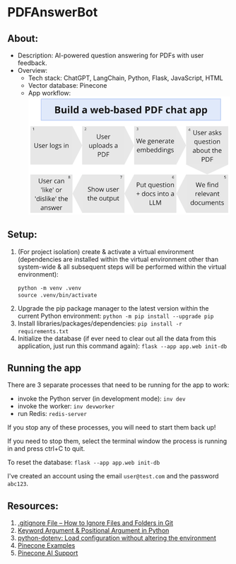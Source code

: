 # PDFAnswerBot

## About:

- Description: AI-powered question answering for PDFs with user feedback.
- Overview:
  - Tech stack: ChatGPT, LangChain, Python, Flask, JavaScript, HTML
  - Vector database: Pinecone
  - App workflow:
    ![app workflow](images/PDFAnswerBot_workflow.png)

## Setup:

1. (For project isolation) create & activate a virtual environment (dependencies are installed within the virtual environment other than system-wide & all subsequent steps will be performed within the virtual environment):
   ```
   python -m venv .venv
   source .venv/bin/activate
   ```
2. Upgrade the pip package manager to the latest version within the current Python environment: `python -m pip install --upgrade pip`
3. Install libraries/packages/dependencies: `pip install -r requirements.txt`
4. Initialize the database (if ever need to clear out all the data from this application, just run this command again): `flask --app app.web init-db`
<!-- 5. Start the file upload server with `python app.py` -->

## Running the app

There are 3 separate processes that need to be running for the app to work:

- invoke the Python server (in development mode): `inv dev`
- invoke the worker: `inv devworker`
- run Redis: `redis-server`

If you stop any of these processes, you will need to start them back up!

If you need to stop them, select the terminal window the process is running in and press ctrl+C to quit.

To reset the database: `flask --app app.web init-db`

I've created an account using the email `user@test.com` and the password `abc123`.

## Resources:

1. [.gitignore File – How to Ignore Files and Folders in Git](https://www.freecodecamp.org/news/gitignore-file-how-to-ignore-files-and-folders-in-git/)
2. [Keyword Argument & Positional Argument in Python](https://www.geeksforgeeks.org/keyword-and-positional-argument-in-python/)
3. [python-dotenv: Load configuration without altering the environment](https://pypi.org/project/python-dotenv/)
4. [Pinecone Examples](https://docs.pinecone.io/page/examples)
5. [Pinecone AI Support](https://support.pinecone.io/hc/en-us)
